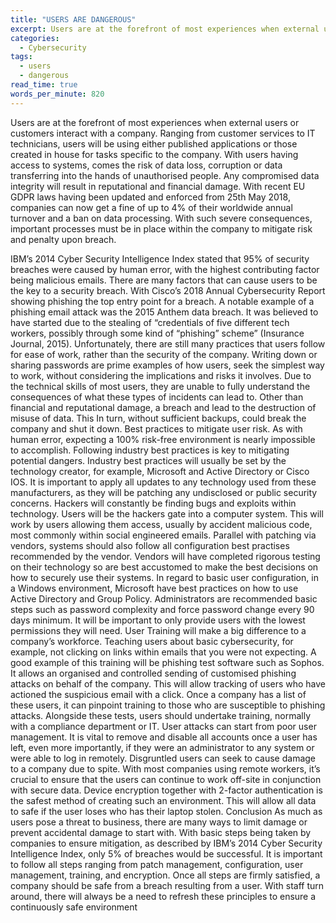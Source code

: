 ```yaml
---
title: "USERS ARE DANGEROUS"
excerpt: Users are at the forefront of most experiences when external users or customers interact with a company...
categories:
  - Cybersecurity
tags:
  - users
  - dangerous
read_time: true
words_per_minute: 820
---
```


Users are at the forefront of most experiences when external users or customers interact with a company. Ranging from customer services to IT technicians, users will be using either published applications or those created in house for tasks specific to the company. With users having access to systems, comes the risk of data loss, corruption or data transferring into the hands of unauthorised people.<!--more-->
Any compromised data integrity will result in reputational and financial damage. With recent EU GDPR laws having been updated and enforced from  25th May 2018, companies can now get a fine of up to 4% of their worldwide annual turnover and a ban on data processing.  With such severe consequences, important processes must be in place within the company to mitigate risk and penalty upon breach.

IBM’s 2014 Cyber Security Intelligence Index stated that 95% of security breaches were caused by human error, with the highest contributing factor being malicious emails.
There are many factors that can cause users to be the key to a security breach. With Cisco’s 2018 Annual Cybersecurity Report showing phishing the top entry point for a breach. A notable example of a phishing email attack was the 2015 Anthem data breach. It was believed to have started due to the stealing of “credentials of five different tech workers, possibly through some kind of “phishing” scheme” (Insurance Journal, 2015).
Unfortunately, there are still many practices that users follow for ease of work, rather than the security of the company. Writing down or sharing passwords are prime examples of how users, seek the simplest way to work, without considering the implications and risks it involves. Due to the technical skills of most users, they are unable to fully understand the consequences of what these types of incidents can lead to. Other than financial and reputational damage, a breach and lead to the destruction of misuse of data. This In turn, without sufficient backups, could break the company and shut it down.
Best practices to mitigate user risk.
As with human error, expecting a 100% risk-free environment is nearly impossible to accomplish. Following industry best practices is key to mitigating potential dangers. Industry best practices will usually be set by the technology creator, for example, Microsoft and Active Directory or Cisco IOS.
It is important to apply all updates to any technology used from these manufacturers, as they will be patching any undisclosed or public security concerns. Hackers will constantly be finding bugs and exploits within technology. Users will be the hackers gate into a computer system. This will work by users allowing them access, usually by accident malicious code, most commonly within social engineered emails.
Parallel with patching via vendors, systems should also follow all configuration best practises recommended by the vendor. Vendors will have completed rigorous testing on their technology so are best accustomed to make the best decisions on how to securely use their systems. In regard to basic user configuration, in a Windows environment, Microsoft have best practices on how to use Active Directory and Group Policy.  Administrators are recommended basic steps such as password complexity and force password change every 90 days minimum. It will be important to only provide users with the lowest permissions they will need.
User Training will make a big difference to a company’s workforce. Teaching users about basic cybersecurity, for example, not clicking on links within emails that you were not expecting. A good example of this training will be phishing test software such as Sophos. It allows an organised and controlled sending of customised phishing attacks on behalf of the company. This will allow tracking of users who have actioned the suspicious email with a click. Once a company has a list of these users, it can pinpoint training to those who are susceptible to phishing attacks. Alongside these tests, users should undertake training, normally with a compliance department or IT.
User attacks can start from poor user management. It is vital to remove and disable all accounts once a user has left, even more importantly, if they were an administrator to any system or were able to log in remotely. Disgruntled users can seek to cause damage to a company due to spite.
With most companies using remote workers, it’s crucial to ensure that the users can continue to work off-site in conjunction with secure data. Device encryption together with 2-factor authentication is the safest method of creating such an environment. This will allow all data to safe if the user loses who has their laptop stolen.
Conclusion
As much as users pose a threat to business, there are many ways to limit damage or prevent accidental damage to start with. With basic steps being taken by companies to ensure mitigation, as described by IBM’s 2014 Cyber Security Intelligence Index, only 5% of breaches would be successful.
It is important to follow all steps ranging from patch management, configuration, user management, training, and encryption. Once all steps are firmly satisfied, a company should be safe from a breach resulting from a user. With staff turn around, there will always be a need to refresh these principles to ensure a continuously safe environment
